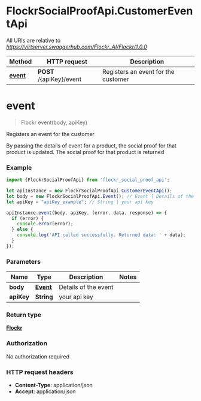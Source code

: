 # FlockrSocialProofApi.CustomerEventApi

All URIs are relative to *https://virtserver.swaggerhub.com/Flockr_AI/Flockr/1.0.0*

Method | HTTP request | Description
------------- | ------------- | -------------
[**event**](CustomerEventApi.md#event) | **POST** /{apiKey}/event | Registers an event for the customer

<a name="event"></a>
# **event**
> Flockr event(body, apiKey)

Registers an event for the customer

By passing the details of event for a product, the social proof for that product is updated. The social proof for that product is returned 

### Example
```javascript
import {FlockrSocialProofApi} from 'flockr_social_proof_api';

let apiInstance = new FlockrSocialProofApi.CustomerEventApi();
let body = new FlockrSocialProofApi.Event(); // Event | Details of the event
let apiKey = "apiKey_example"; // String | your api key

apiInstance.event(body, apiKey, (error, data, response) => {
  if (error) {
    console.error(error);
  } else {
    console.log('API called successfully. Returned data: ' + data);
  }
});
```

### Parameters

Name | Type | Description  | Notes
------------- | ------------- | ------------- | -------------
 **body** | [**Event**](Event.md)| Details of the event | 
 **apiKey** | **String**| your api key | 

### Return type

[**Flockr**](Flockr.md)

### Authorization

No authorization required

### HTTP request headers

 - **Content-Type**: application/json
 - **Accept**: application/json

